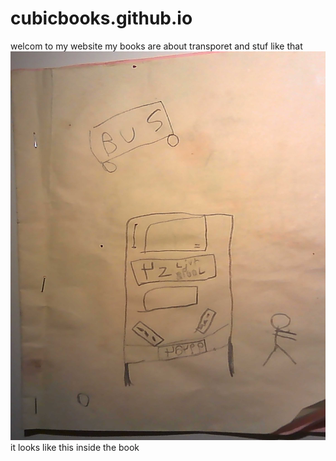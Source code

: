 # cubicbooks.github.io
welcom to my website my books are about transporet and stuf like that
![](clasicbook.JPG)
it looks like this inside the book
